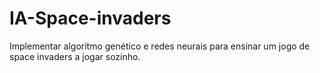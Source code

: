 # IA-Space-invaders
Implementar algoritmo genético e redes neurais para ensinar um jogo de space invaders a jogar sozinho.
